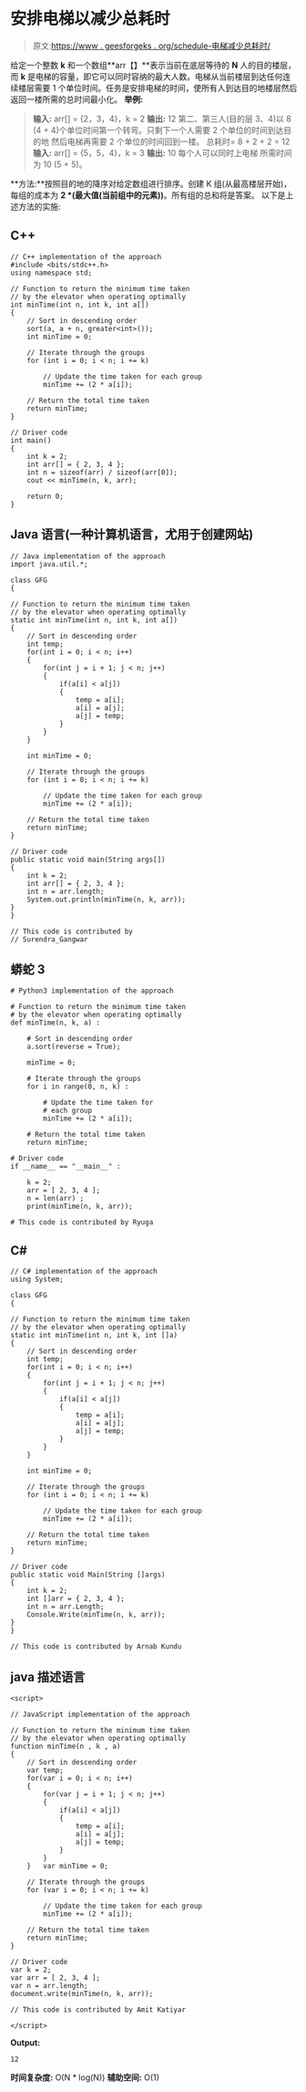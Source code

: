 # 安排电梯以减少总耗时

> 原文:[https://www . geesforgeks . org/schedule-电梯减少总耗时/](https://www.geeksforgeeks.org/schedule-elevator-to-reduce-the-total-time-taken/)

给定一个整数 **k** 和一个数组**arr【】**表示当前在底层等待的 **N** 人的目的楼层，而 **k** 是电梯的容量，即它可以同时容纳的最大人数。电梯从当前楼层到达任何连续楼层需要 1 个单位时间。任务是安排电梯的时间，使所有人到达目的地楼层然后返回一楼所需的总时间最小化。
**举例:**

> **输入:** arr[] = {2，3，4}，k = 2
> **输出:** 12
> 第二、第三人(目的层 3、4)以 8 (4 + 4)个单位时间第一个转弯。只剩下一个人需要 2 个单位的时间到达目的地
> 然后电梯再需要 2 个单位的时间回到一楼。
> 总耗时= 8 + 2 + 2 = 12
> **输入:** arr[] = {5，5，4}，k = 3
> **输出:** 10
> 每个人可以同时上电梯
> 所需时间为 10 (5 + 5)。

**方法:**按照目的地的降序对给定数组进行排序。创建 K 组(从最高楼层开始)，每组的成本为 **2 *(最大值(当前组中的元素))**。所有组的总和将是答案。
以下是上述方法的实施:

## C++

```
// C++ implementation of the approach
#include <bits/stdc++.h>
using namespace std;

// Function to return the minimum time taken
// by the elevator when operating optimally
int minTime(int n, int k, int a[])
{
    // Sort in descending order
    sort(a, a + n, greater<int>());
    int minTime = 0;

    // Iterate through the groups
    for (int i = 0; i < n; i += k)

        // Update the time taken for each group
        minTime += (2 * a[i]);

    // Return the total time taken
    return minTime;
}

// Driver code
int main()
{
    int k = 2;
    int arr[] = { 2, 3, 4 };
    int n = sizeof(arr) / sizeof(arr[0]);
    cout << minTime(n, k, arr);

    return 0;
}
```

## Java 语言(一种计算机语言，尤用于创建网站)

```
// Java implementation of the approach
import java.util.*;

class GFG
{

// Function to return the minimum time taken
// by the elevator when operating optimally
static int minTime(int n, int k, int a[])
{
    // Sort in descending order
    int temp;
    for(int i = 0; i < n; i++)
    {    
        for(int j = i + 1; j < n; j++)
        {
            if(a[i] < a[j])
            {
                temp = a[i];
                a[i] = a[j];
                a[j] = temp;
            }
        }
    }

    int minTime = 0;

    // Iterate through the groups
    for (int i = 0; i < n; i += k)

        // Update the time taken for each group
        minTime += (2 * a[i]);

    // Return the total time taken
    return minTime;
}

// Driver code
public static void main(String args[])
{
    int k = 2;
    int arr[] = { 2, 3, 4 };
    int n = arr.length;
    System.out.println(minTime(n, k, arr));
}
}

// This code is contributed by
// Surendra_Gangwar
```

## 蟒蛇 3

```
# Python3 implementation of the approach

# Function to return the minimum time taken
# by the elevator when operating optimally
def minTime(n, k, a) :

    # Sort in descending order
    a.sort(reverse = True);

    minTime = 0;

    # Iterate through the groups
    for i in range(0, n, k) :

        # Update the time taken for
        # each group
        minTime += (2 * a[i]);

    # Return the total time taken
    return minTime;

# Driver code
if __name__ == "__main__" :

    k = 2;
    arr = [ 2, 3, 4 ];
    n = len(arr) ;
    print(minTime(n, k, arr));

# This code is contributed by Ryuga
```

## C#

```
// C# implementation of the approach
using System;

class GFG
{

// Function to return the minimum time taken
// by the elevator when operating optimally
static int minTime(int n, int k, int []a)
{
    // Sort in descending order
    int temp;
    for(int i = 0; i < n; i++)
    {
        for(int j = i + 1; j < n; j++)
        {
            if(a[i] < a[j])
            {
                temp = a[i];
                a[i] = a[j];
                a[j] = temp;
            }
        }
    }

    int minTime = 0;

    // Iterate through the groups
    for (int i = 0; i < n; i += k)

        // Update the time taken for each group
        minTime += (2 * a[i]);

    // Return the total time taken
    return minTime;
}

// Driver code
public static void Main(String []args)
{
    int k = 2;
    int []arr = { 2, 3, 4 };
    int n = arr.Length;
    Console.Write(minTime(n, k, arr));
}
}

// This code is contributed by Arnab Kundu
```

## java 描述语言

```
<script>

// JavaScript implementation of the approach

// Function to return the minimum time taken
// by the elevator when operating optimally
function minTime(n , k , a)
{
    // Sort in descending order
    var temp;
    for(var i = 0; i < n; i++)
    {    
        for(var j = i + 1; j < n; j++)
        {
            if(a[i] < a[j])
            {
                temp = a[i];
                a[i] = a[j];
                a[j] = temp;
            }
        }
    }   var minTime = 0;

    // Iterate through the groups
    for (var i = 0; i < n; i += k)

        // Update the time taken for each group
        minTime += (2 * a[i]);

    // Return the total time taken
    return minTime;
}

// Driver code
var k = 2;
var arr = [ 2, 3, 4 ];
var n = arr.length;
document.write(minTime(n, k, arr));

// This code is contributed by Amit Katiyar

</script>
```

**Output:** 

```
12
```

**时间复杂度:** O(N * log(N))
**辅助空间:** O(1)